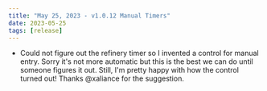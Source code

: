 ```yaml
---
title: "May 25, 2023 - v1.0.12 Manual Timers"
date: 2023-05-25
tags: [release]
---
```


- Could not figure out the refinery timer so I invented a control for manual entry. Sorry it's not more automatic but this is the best we can do until someone figures it out. Still, I'm pretty happy with how the control turned out! Thanks @xaliance  for the suggestion.
